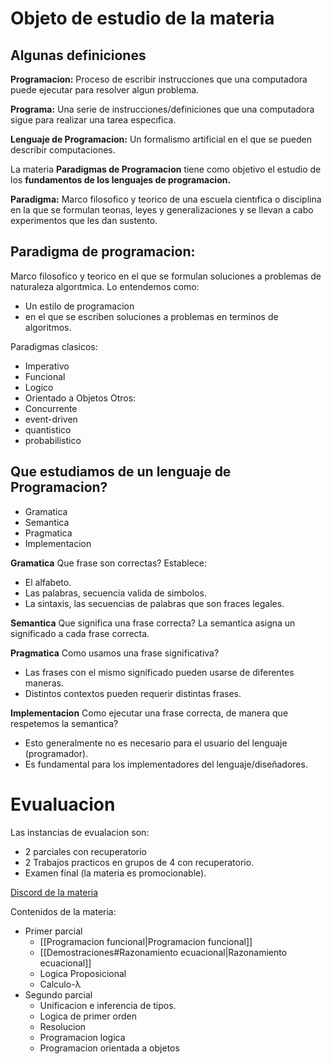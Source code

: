 # Objeto de estudio de la materia

## Algunas definiciones
**Programacion:** 
Proceso de escribir instrucciones que una computadora puede ejecutar para resolver algun problema.

**Programa:**
 Una serie de instrucciones/definiciones que una computadora sigue para realizar una tarea especıfica.

**Lenguaje de Programacion:** 
Un formalismo artificial en el que se pueden describir computaciones.

La materia **Paradigmas de Programacion** tiene como objetivo el estudio de los **fundamentos de los lenguajes de programacion.**

**Paradigma:** 
Marco filosofico y teorico de una escuela cientıfica o disciplina en la que se formulan teorıas, leyes y generalizaciones y se llevan a cabo experimentos que les dan sustento.

## Paradigma de programacion:
Marco filosofico y teorico en el que se formulan soluciones a problemas de naturaleza algorıtmica.
Lo entendemos como:
* Un estilo de programacion
* en el que se escriben soluciones a problemas en terminos de algoritmos.

Paradigmas clasicos:
* Imperativo
* Funcional
* Logico
* Orientado a Objetos
 Otros:
* Concurrente
* event-driven
* quantistico
* probabilistico

## Que estudiamos de un lenguaje de Programacion?
* Gramatica
* Semantica
* Pragmatica
* Implementacion

**Gramatica**
Que frase son correctas?
Establece:
* El alfabeto.
* Las palabras, secuencia valida de simbolos.
* La sintaxis, las secuencias de palabras que son fraces legales.

**Semantica**
Que significa una frase correcta?
La semantica asigna un significado a cada frase correcta.

**Pragmatica**
Como usamos una frase significativa?
* Las frases con el mismo significado pueden usarse de diferentes maneras.
* Distintos contextos pueden requerir distintas frases.

**Implementacion**
Como ejecutar una frase correcta, de manera que respetemos la semantica?
* Esto generalmente no es necesario para el usuario del lenguaje (programador).
* Es fundamental para los implementadores del lenguaje/diseñadores.

# Evualuacion
Las instancias de evualacion son:
* 2 parciales con recuperatorio
* 2 Trabajos practicos en grupos de 4 con recuperatorio.
* Examen final (la materia es promocionable).

[Discord de la materia](https://tinyurl.com/plpdiscord)

Contenidos de la materia:
* Primer parcial
	* [[Programacion funcional|Programacion funcional]]
	* [[Demostraciones#Razonamiento ecuacional|Razonamiento ecuacional]]
	* Logica Proposicional
	* Calculo-λ
* Segundo parcial
	* Unificacion e inferencia de tipos.
	* Logica de primer orden
	* Resolucion
	* Programacion logica
	* Programacion orientada a objetos
